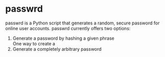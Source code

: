 # passwrd

passwrd is a Python script that generates a random, secure password for online user accounts. passwrd currently offers two options:

1. Generate a password by hashing a given phrase\
One way to create a
2. Generate a completely arbitrary password
